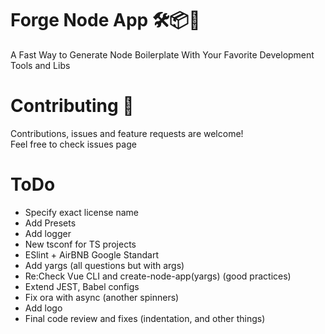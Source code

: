 # Forge Node App 🛠📦🎊

A Fast Way to Generate Node Boilerplate With Your Favorite Development Tools and Libs

# Contributing 🤝
Contributions, issues and feature requests are welcome! <br>
Feel free to check issues page

# ToDo
- Specify exact license name
- Add Presets
- Add logger
- New tsconf for TS projects
- ESlint + AirBNB Google Standart
- Add yargs (all questions but with args)
- Re:Check Vue CLI and create-node-app(yargs) (good practices)
- Extend JEST, Babel configs
- Fix ora with async (another spinners)
- Add logo
- Final code review and fixes (indentation, and other things)